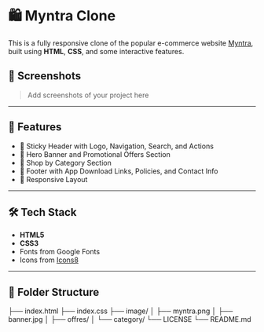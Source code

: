 # 🛍️ Myntra Clone

This is a fully responsive clone of the popular e-commerce website [Myntra](https://www.myntra.com/), built using **HTML**, **CSS**, and some interactive features.

## 📸 Screenshots

> Add screenshots of your project here

---

## 🔧 Features

- 🧭 Sticky Header with Logo, Navigation, Search, and Actions
- 📸 Hero Banner and Promotional Offers Section
- 🎨 Shop by Category Section
- 📱 Footer with App Download Links, Policies, and Contact Info
- 🔗 Responsive Layout

---

## 🛠️ Tech Stack

- **HTML5**
- **CSS3**
- Fonts from Google Fonts
- Icons from [Icons8](https://icons8.com)

---

## 📁 Folder Structure

├── index.html
├── index.css
├── image/
│ ├── myntra.png
│ ├── banner.jpg
│ ├── offres/
│ └── category/
└── LICENSE
└── README.md